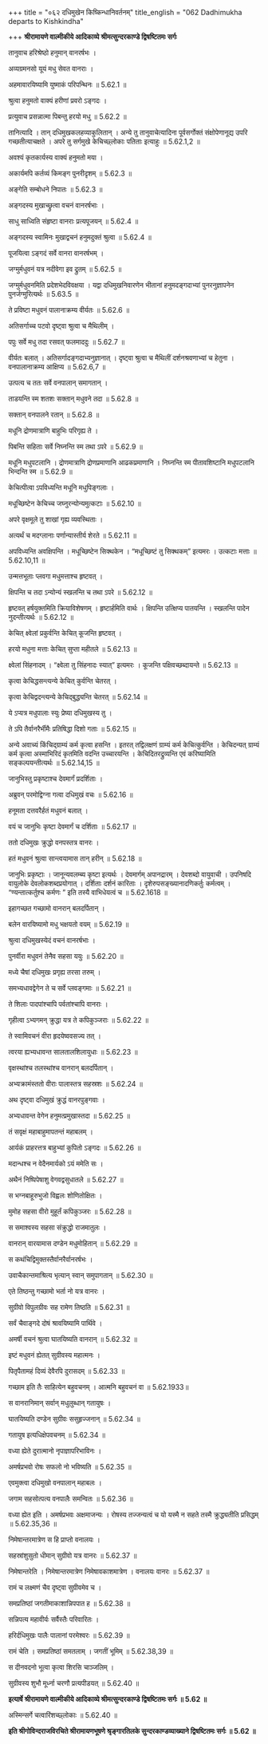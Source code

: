 +++
title = "०६२ दधिमुखेन किष्किन्धानिवर्तनम्"
title_english = "062 Dadhimukha departs to Kishkindha"

+++
**श्रीरामायणे वाल्मीकीये आदिकाव्ये श्रीमत्सुन्दरकाण्डे द्विषष्टितमः सर्गः**

तानुवाच हरिश्रेष्ठो हनुमान् वानरर्षभः ।

अव्यग्रमनसो यूयं मधु सेवत वानराः ।

अहमावारयिष्यामि युष्माकं परिपन्थिनः ॥ 5.62.1 ॥

श्रुत्वा हनुमतो वाक्यं हरीणां प्रवरो ऽङ्गदः ।

प्रत्युवाच प्रसन्नात्मा पिबन्तु हरयो मधु ॥ 5.62.2 ॥

तानित्यादि । तान् दधिमुखकलहव्याकुलितान् । अन्ये तु तानुवाचेत्यादिना पूर्वसर्गोक्तं संक्षोपेणानूद्य उपरि गच्छतीत्याचक्षते । अपरे तु सर्गमुखे केचिच्छ्लोकाः पतिताः इत्याहुः ॥ 5.62.1,2 ॥

अवश्यं कृतकार्यस्य वाक्यं हनुमतो मया ।

अकार्यमपि कर्तव्यं किमङ्ग पुनरीदृशम् ॥ 5.62.3 ॥

अङ्गेति सम्बोधने निपातः ॥ 5.62.3 ॥

अङ्गदस्य मुखाच्छ्रुत्वा वचनं वानरर्षभाः ।

साधु साध्विति संहृष्टा वानराः प्रत्यपूजयन् ॥ 5.62.4 ॥

अङ्गदस्य स्वामिनः मुखाद्वचनं हनुमदुक्तं श्रुत्वा ॥ 5.62.4 ॥

पूजयित्वा ऽङ्गदं सर्वे वानरा वानरर्षभम् ।

जग्मुर्मधुवनं यत्र नदीवेगा इव द्रुतम् ॥ 5.62.5 ॥

जग्मुर्मधुवनमिति प्रदेशभेदविवक्षया । यद्वा दधिमुखनिवारणेन भीतानां हनुमदङ्गदाभ्यां पुनरनुज्ञापनेन पुनर्जग्मुरित्यर्थः ॥ 5.63.5 ॥

ते प्रविष्टा मधुवनं पालानाक्रम्य वीर्यतः ॥ 5.62.6 ॥

अतिसर्गाच्च पटवो दृष्ट्वा श्रुत्वा च मैथिलीम् ।

पपुः सर्वे मधु तदा रसवत् फलमाददुः ॥ 5.62.7 ॥

वीर्यतः बलात् । अतिसर्गादङ्गदाभ्यनुज्ञानात् । दृष्ट्वा श्रुत्वा च मैथिलीं दर्शनश्रवणाभ्यां च हेतुना । वनपालानाक्रम्य आक्षिप्य ॥ 5.62.6,7 ॥

उत्पत्य च ततः सर्वे वनपालान् समागतान् ।

ताडयन्ति स्म शतशः सक्तान् मधुवने तदा ॥ 5.62.8 ॥

सक्तान् वनपालने रतान् ॥ 5.62.8 ॥

मधूनि द्रोणमात्राणि बाहुभिः परिगृह्य ते ।

पिबन्ति सहिताः सर्वे निघ्नन्ति स्म तथा ऽपरे ॥ 5.62.9 ॥

मधूनि मधुपटलानि । द्रोणमात्राणि द्रोणप्रमाणानि आढकप्रमाणानि । निघ्नन्ति स्म पीतावशिष्टानि मधुपटलानि भिन्दन्ति स्म ॥ 5.62.9 ॥

केचित्पीत्वा ऽपविध्यन्ति मधूनि मधुपिङ्गलाः ।

मधूच्छिष्टेन केचिच्च जघ्नुरन्योन्यमुत्कटाः ॥ 5.62.10 ॥

अपरे वृक्षमूले तु शाखां गृह्य व्यवस्थिताः ।

अत्यर्थं च मदग्लानाः पर्णान्यास्तीर्य शेरते ॥ 5.62.11 ॥

अपविध्यन्ति अवक्षिपन्ति । मधूच्छिष्टेन सिक्थकेन । “मधूच्छिष्टं तु सिक्थकम्” इत्यमरः । उत्कटाः मत्ताः ॥ 5.62.10,11 ॥

उन्मत्तभूताः प्लवगा मधुमत्ताश्च हृष्टवत् ।

क्षिपन्ति च तदा ऽन्योन्यं स्खलन्ति च तथा ऽपरे ॥ 5.62.12 ॥

हृष्टवत् हर्षयुक्तमिति क्रियाविशेषणम् । हृष्टार्हमिति वार्थः । क्षिपन्ति उत्क्षिप्य पातयन्ति । स्खलन्ति पादेन नुदन्तीत्यर्थः ॥ 5.62.12 ॥

केचित् क्ष्वेलां प्रकुर्वन्ति केचित् कूजन्ति हृष्टवत् ।

हरयो मधुना मत्ताः केचित् सुप्ता महीतले ॥ 5.62.13 ॥

क्ष्वेलां सिंहनादम् । “क्ष्वेला तु सिंहनादः स्यात्” इत्यमरः । कूजन्ति पक्षिवच्छब्दायन्ते ॥ 5.62.13 ॥

कृत्वा केचिद्धसन्त्यन्ये केचित् कुर्वन्ति चेतरत् ।

कृत्वा केचिद्वदन्त्यन्ये केचिद्बुद्ध्यन्ति चेतरत् ॥ 5.62.14 ॥

ये ऽप्यत्र मधुपालाः स्युः प्रेष्या दधिमुखस्य तु ।

ते ऽपि तैर्वानरैर्भीमैः प्रतिषिद्धा दिशो गताः ॥ 5.62.15 ॥

अन्ये अवाच्यं किंचिद्ग्राम्यं कर्म कृत्वा हसन्ति । इतरत् तद्विलक्षणं ग्राम्यं कर्म केचित्कुर्वन्ति । केचिदन्यत् ग्राम्यं कर्म कृत्वा अस्माभिरिदं कृतमिति वदन्ति उच्चारयन्ति । केचिदितरद्रुव्यन्ति एवं करिष्यामिति सङ्कल्पयन्तीत्यर्थः ॥ 5.62.14,15 ॥

जानुभिस्तु प्रकृष्टाश्च देवमार्गं प्रदर्शिताः ।

अब्रुवन् परमोद्विग्ना गत्वा दधिमुखं वचः ॥ 5.62.16 ॥

हनूमता दत्तवरैर्हतं मधुवनं बलात् ।

वयं च जानुभिः कृष्टा देवमार्गं च दर्शिताः ॥ 5.62.17 ॥

ततो दधिमुखः क्रुद्धो वनपस्तत्र वानरः ।

हतं मधुवनं श्रुत्वा सान्त्वयामास तान् हरीन् ॥ 5.62.18 ॥

जानुभिः प्रकृष्टाः । जानून्यवलम्ब्य कृष्टा इत्यर्थः । देवमार्गम् अपानद्रारम् । देवशब्दो वायुवाची । उपनिषदि वायुलोके देवलोकशब्दप्रयोगात् । दर्शिताः दर्शनं कारिताः । दृशेरुपसङ्ख्यानादणिकर्तुः कर्मत्वम् । “ण्यन्तात्कर्तुश्च कर्मणः ” इति तस्यै वाभिधेयत्वं च ॥ 5.62.1618 ॥

इहागच्छत गच्छामो वानरान् बलदर्पितान् ।

बलेन वारयिष्यामो मधु भक्षयतो वयम् ॥ 5.62.19 ॥

श्रुत्वा दधिमुखस्येदं वचनं वानरर्षभाः ।

पुनर्वीरा मधुवनं तेनैव सहसा ययुः ॥ 5.62.20 ॥

मध्ये चैषां दधिमुखः प्रगृह्य तरसा तरुम् ।

समभ्यधावद्वेगेन ते च सर्वे प्लवङ्गमाः ॥ 5.62.21 ॥

ते शिलाः पादपांश्चापि पर्वतांश्चापि वानराः ।

गृहीत्वा ऽभ्यगमन् क्रुद्धा यत्र ते कपिकुञ्जराः ॥ 5.62.22 ॥

ते स्वामिवचनं वीरा हृदयेष्ववसज्य तत् ।

त्वरया ह्यभ्यधावन्त सालतालशिलायुधाः ॥ 5.62.23 ॥

वृक्षस्थांश्च तलस्थांश्च वानरान् बलदर्पितान् ।

अभ्यक्रामंस्ततो वीराः पालास्तत्र सहस्रशः ॥ 5.62.24 ॥

अथ दृष्ट्वा दधिमुखं क्रुद्धं वानरपुङ्गवाः ।

अभ्यधावन्त वेगेन हनुमत्प्रमुखास्तदा ॥ 5.62.25 ॥

तं सवृक्षं महाबाहुमापतन्तं महाबलम् ।

आर्यकं प्राहरत्तत्र बाहुभ्यां कुपितो ऽङ्गदः ॥ 5.62.26 ॥

मदान्धश्च न वेदैनमार्यको ऽयं ममेति सः ।

अथैनं निष्पिपेषाशु वेगवद्वसुधातले ॥ 5.62.27 ॥

स भग्नबाहूरुभुजो विह्वलः शोणितोक्षितः ।

मुमोह सहसा वीरो मुहूर्तं कपिकुञ्जरः ॥ 5.62.28 ॥

स समाश्वस्य सहसा संक्रुद्धो राजमातुलः ।

वानरान् वारयामास दण्डेन मधुमोहितान् ॥ 5.62.29 ॥

स कथंचिद्विमुक्तस्तैर्वानरैर्वानरर्षभः ।

उवाचैकान्तमाश्रित्य भृत्यान् स्वान् समुपागतान् ॥ 5.62.30 ॥

एते तिष्ठन्तु गच्छामो भर्ता नो यत्र वानरः ।

सुग्रीवो विपुलग्रीवः सह रामेण तिष्ठति ॥ 5.62.31 ॥

सर्वं चैवाङ्गदे दोषं श्रावयिष्यामि पार्थिवे ।

अमर्षी वचनं श्रुत्वा घातयिष्यति वानरान् ॥ 5.62.32 ॥

इष्टं मधुवनं ह्येतत् सुग्रीवस्य महात्मनः ।

पितृपैतामहं दिव्यं देवैरपि दुरासदम् ॥ 5.62.33 ॥

गच्छाम इति तैः साहित्येन बहुवचनम् । आत्मनि बहुवचनं वा ॥ 5.62.1933॥

स वानरानिमान् सर्वान् मधुलुब्धान् गतायुषः ।

घातयिष्यति दण्डेन सुग्रीवः ससुहृज्जनान् ॥ 5.62.34 ॥

गतायुष इत्यधिक्षेपवचनम् ॥ 5.62.34 ॥

वध्या ह्येते दुरात्मानो नृपाज्ञापरिभाविनः ।

अमर्षप्रभवो रोषः सफलो नो भविष्यति ॥ 5.62.35 ॥

एवमुक्त्वा दधिमुखो वनपालान् महाबलः ।

जगाम सहसोत्पत्य वनपालैः समन्वितः ॥ 5.62.36 ॥

वध्या ह्येत इति । अमर्षप्रभवः अक्षमाजन्यः । रोषस्य तज्जन्यत्वं च यो यस्मै न सहते तस्मै क्रुद्ध्यतीति प्रसिद्धम् ॥ 5.62.35,36 ॥

निमेषान्तरमात्रेण स हि प्राप्तो वनालयः ।

सहस्रांशुसुतो धीमान् सुग्रीवो यत्र वानरः ॥ 5.62.37 ॥

निमेषान्तरेति । निमेषान्तरमात्रेण निमेषावकाशमात्रेण । वनालयः वानरः ॥ 5.62.37 ॥

रामं च लक्ष्मणं चैव दृष्ट्वा सुग्रीवमेव च ।

समप्रतिष्ठां जगतीमाकाशान्निपपात ह ॥ 5.62.38 ॥

सन्निपत्य महावीर्यः सर्वैस्तैः परिवारितः ।

हरिर्दधिमुखः पालैः पालानां परमेश्वरः ॥ 5.62.39 ॥

रामं चेति । समप्रतिष्ठां समतलाम् । जगतीं भूमिम् ॥ 5.62.38,39 ॥

स दीनवदनो भूत्वा कृत्वा शिरसि चाञ्जलिम् ।

सुग्रीवस्य शुभौ मूर्ध्ना चरणौ प्रत्यपीडयत् ॥ 5.62.40 ॥

**इत्यार्षे श्रीरामायणे वाल्मीकीये आदिकाव्ये श्रीमत्सुन्दरकाण्डे द्विषष्टितमः सर्गः ॥ 5.62 ॥**

अस्मिन्सर्गे चत्वारिंशच्छ्लोकाः ॥ 5.62.40 ॥

**इति श्रीगोविन्दराजविरचिते श्रीरामायणभूषणे श्रृङ्गारतिलके सुन्दरकाण्डव्याख्याने द्विषष्टितमः सर्गः ॥ 5.62 ॥**
